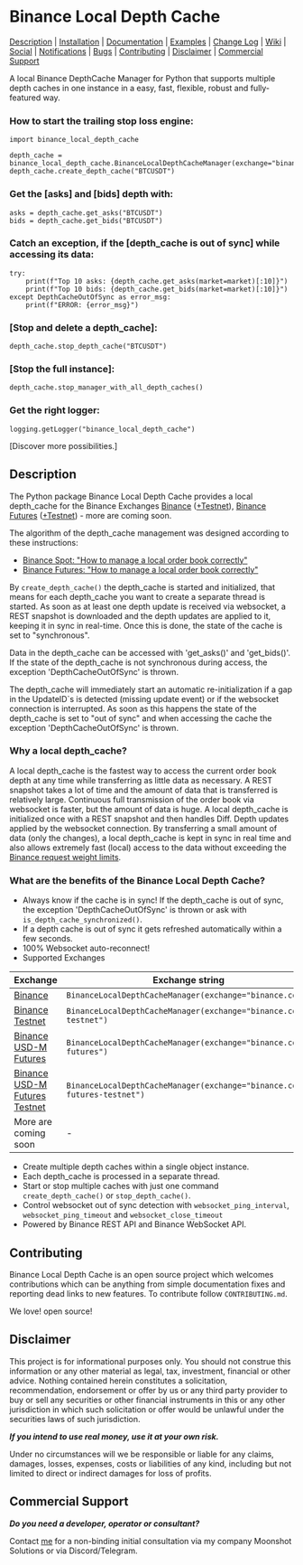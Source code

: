 # Binance Local Depth Cache

[Description](#description) | [Installation](#installation-and-upgrade) | [Documentation](#documentation) | [Examples](#examples) | [Change Log](#change-log) | [Wiki](#wiki) | [Social](#social) | [Notifications](#receive-notifications) | [Bugs](#how-to-report-bugs-or-suggest-improvements) | [Contributing](#contributing) | [Disclaimer](#disclaimer) | [Commercial Support](#commercial-support)

A local Binance DepthCache Manager for Python that supports multiple depth caches in one instance in a easy, fast,
flexible,
robust and fully-featured way.

### How to start the trailing stop loss engine:

```
import binance_local_depth_cache

depth_cache = binance_local_depth_cache.BinanceLocalDepthCacheManager(exchange="binance.com")
depth_cache.create_depth_cache("BTCUSDT")
```

### Get the [asks] and [bids] depth with:

```
asks = depth_cache.get_asks("BTCUSDT")
bids = depth_cache.get_bids("BTCUSDT")
```

### Catch an exception, if the [depth_cache is out of sync] while accessing its data:

```
try:
    print(f"Top 10 asks: {depth_cache.get_asks(market=market)[:10]}")
    print(f"Top 10 bids: {depth_cache.get_bids(market=market)[:10]}")
except DepthCacheOutOfSync as error_msg:
    print(f"ERROR: {error_msg}")
```

### [Stop and delete a depth_cache]:

```
depth_cache.stop_depth_cache("BTCUSDT")
```

### [Stop the full instance]:

```
depth_cache.stop_manager_with_all_depth_caches()
```

### Get the right logger:

```
logging.getLogger("binance_local_depth_cache")
```

[Discover more possibilities.]

## Description

The Python package Binance Local Depth Cache
provides a local depth_cache for the Binance
Exchanges [Binance](https://github.com/binance-exchange/binance-official-api-docs)
([+Testnet](https://testnet.binance.vision/)),
[Binance Futures](https://binance-docs.github.io/apidocs/futures/en/#websocket-market-streams)
([+Testnet](https://testnet.binancefuture.com)) - more are coming soon.

The algorithm of the depth_cache management was designed according to these instructions:

- [Binance Spot: "How to manage a local order book correctly"](https://developers.binance.com/docs/binance-api/spot-detail/web-socket-streams#how-to-manage-a-local-order-book-correctly)
- [Binance Futures: "How to manage a local order book correctly"](https://binance-docs.github.io/apidocs/futures/en/#diff-book-depth-streams)

By `create_depth_cache()`
the depth_cache is started and initialized, that means for each depth_cache you want to create a separate
thread is started. As soon as at least one depth update is received via websocket, a REST snapshot is downloaded and
the depth updates are applied to it, keeping it in sync in real-time. Once this is done, the state of the cache is set
to "synchronous".

Data in the depth_cache can be accessed
with 'get_asks()'
and 'get_bids()'.
If the state of the depth_cache is not synchronous during access, the exception
'DepthCacheOutOfSync'
is thrown.

The depth_cache will immediately start an automatic re-initialization if a gap in the UpdateID`s is detected (missing
update event) or if the websocket connection is interrupted. As soon as this happens the state of the depth_cache is set
to "out of sync" and when accessing the cache the
exception 'DepthCacheOutOfSync'
is thrown.

### Why a local depth_cache?

A local depth_cache is the fastest way to access the current order book depth at any time while transferring as little
data as necessary. A REST snapshot takes a lot of time and the amount of data that is transferred is relatively large.
Continuous full transmission of the order book via websocket is faster, but the amount of data is huge. A local
depth_cache is initialized once with a REST snapshot and then handles Diff. Depth updates applied by the websocket
connection. By transferring a small amount of data (only the changes), a local depth_cache is kept in sync in real time
and also allows extremely fast (local) access to the data without exceeding
the [Binance request weight limits](https://www.binance.com/en/support/faq/360004492232).

### What are the benefits of the Binance Local Depth Cache?

- Always know if the cache is in sync! If the depth_cache is out of sync, the
  exception 'DepthCacheOutOfSync'
  is thrown or ask
  with `is_depth_cache_synchronized()`.
- If a depth cache is out of sync it gets refreshed automatically within a few seconds.
- 100% Websocket auto-reconnect!
- Supported Exchanges

| Exchange                                                           | Exchange string                                                         | 
|--------------------------------------------------------------------|-------------------------------------------------------------------------| 
| [Binance](https://www.binance.com)                                 | `BinanceLocalDepthCacheManager(exchange="binance.com")`                 |
| [Binance Testnet](https://testnet.binance.vision/)                 | `BinanceLocalDepthCacheManager(exchange="binance.com-testnet")`         |
| [Binance USD-M Futures](https://www.binance.com)                   | `BinanceLocalDepthCacheManager(exchange="binance.com-futures")`         |
| [Binance USD-M Futures Testnet](https://testnet.binancefuture.com) | `BinanceLocalDepthCacheManager(exchange="binance.com-futures-testnet")` |
| More are coming soon                                               | -                                                                       |

- Create multiple depth caches within a single object instance.
- Each depth_cache is processed in a separate thread.
- Start or stop multiple caches with just one command
  `create_depth_cache()` or `stop_depth_cache()`.
- Control websocket out of sync detection
  with `websocket_ping_interval`, `websocket_ping_timeout` and `websocket_close_timeout`
- Powered by Binance REST API and Binance WebSocket API.

## Contributing

Binance Local Depth Cache is
an open
source project which welcomes contributions which can be anything from simple documentation fixes and reporting dead
links to new features. To
contribute follow `CONTRIBUTING.md`.

We love!
open source!

## Disclaimer

This project is for informational purposes only. You should not construe this information or any other material as
legal, tax, investment, financial or other advice. Nothing contained herein constitutes a solicitation, recommendation,
endorsement or offer by us or any third party provider to buy or sell any securities or other financial instruments in
this or any other jurisdiction in which such solicitation or offer would be unlawful under the securities laws of such
jurisdiction.

***If you intend to use real money, use it at your own risk.***

Under no circumstances will we be responsible or liable for any claims, damages, losses, expenses, costs or liabilities
of any kind, including but not limited to direct or indirect damages for loss of profits.

## Commercial Support

***Do you need a developer, operator or consultant?***

Contact [me](https://about.me/oliver-zehentleitner) for a non-binding initial consultation via my company Moonshot
Solutions or via Discord/Telegram.

